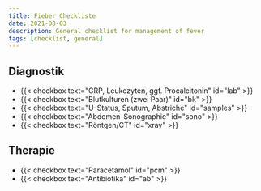 ```yaml
---
title: Fieber Checkliste
date: 2021-08-03
description: General checklist for management of fever
tags: [checklist, general]
---
```


## Diagnostik

- {{< checkbox text="CRP, Leukozyten, ggf. Procalcitonin" id="lab" >}}
- {{< checkbox text="Blutkulturen (zwei Paar)" id="bk" >}}
- {{< checkbox text="U-Status, Sputum, Abstriche" id="samples" >}}
- {{< checkbox text="Abdomen-Sonographie" id="sono" >}}
- {{< checkbox text="Röntgen/CT" id="xray" >}}

## Therapie

- {{< checkbox text="Paracetamol" id="pcm" >}}
- {{< checkbox text="Antibiotika" id="ab" >}}
